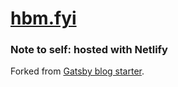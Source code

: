 # [hbm.fyi](https://hbm.fyi/)

### Note to self: hosted with Netlify

Forked from [Gatsby blog starter](https://github.com/gatsbyjs/gatsby-starter-blog).
